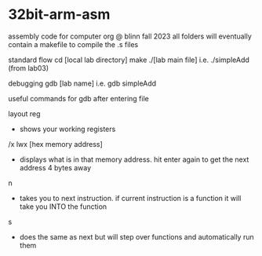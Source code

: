 # 32bit-arm-asm

assembly code for computer org @ blinn fall 2023
all folders will eventually contain a makefile to compile the .s files

standard flow
cd [local lab directory]
make
./[lab main file]
  i.e. ./simpleAdd
  (from lab03)

debugging
gdb [lab name]
  i.e. gdb simpleAdd

useful commands for gdb after entering file 

layout reg
- shows your working registers

/x lwx [hex memory address]
- displays what is in that memory address. hit enter
  again to get the next address 4 bytes away

n
- takes you to next instruction. if current instruction is a function
  it will take you INTO the function

s
- does the same as next but will step over functions and automatically run them 
